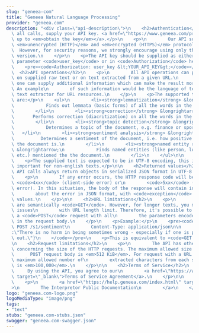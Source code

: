 ```yaml
---
slug: "geneea-com"
title: "Geneea Natural Language Processing"
provider: "geneea.com"
description: "<div class=\"api-description\">\n    <h2>Authentication</h2>\n    <p>For\
  \ all calls, supply your API key. <a href=\"https://www.geneea.com/pricing\">Sign\
  \ up to <em>obtain the key</em></a>.</p>\n    <p>\n        Our API supports both\
  \ <em>unencrypted (HTTP)</em> and <em>encrypted (HTTPS)</em> protocols.\n      \
  \  However, for security reasons, we strongly encourage using only the encrypted\
  \ version.\n    </p>\n    <p>The API key should be supplied as either a request\
  \ parameter <code>user_key</code> or in <code>Authorization</code> header.</p>\n\
  \    <pre><code>Authorization: user_key &lt;YOUR_API_KEY&gt;</code></pre>\n\n  \
  \  <h2>API operations</h2>\n    <p>\n        All API operations can perform analysis\
  \ on supplied raw text or on text extracted from a given URL.\n        Optionally,\
  \ one can supply additional information which can make the result more precise.\
  \ An example\n        of such information would be the language of text or a particular\
  \ text extractor for URL resources.\n    </p>\n    <p>The supported types of analyses\
  \ are:</p>\n    <ul>\n        <li><strong>lemmatization</strong> &longrightarrow;\n\
  \            Finds out lemmata (basic forms) of all the words in the document.\n\
  \        </li>\n        <li><strong>correction</strong> &longrightarrow;\n     \
  \       Performs correction (diacritization) on all the words in the document.\n\
  \        </li>\n        <li><strong>topic detection</strong> &longrightarrow;\n\
  \            Determines a topic of the document, e.g. finance or sports.\n     \
  \   </li>\n        <li><strong>sentiment analysis</strong> &longrightarrow;\n  \
  \          Determines a sentiment of the document, i.e. how positive or negative\
  \ the document is.\n        </li>\n        <li><strong>named entity recognition</strong>\
  \ &longrightarrow;\n            Finds named entities (like person, location, date\
  \ etc.) mentioned the the document.\n        </li>\n    </ul>\n\n    <h2>Encoding</h2>\n\
  \    <p>The supplied text is expected to be in UTF-8 encoding, this is especially\
  \ important for non-english texts.</p>\n\n    <h2>Returned values</h2>\n    <p>The\
  \ API calls always return objects in serialized JSON format in UTF-8 encoding.</p>\n\
  \    <p>\n        If any error occurs, the HTTP response code will be in the range\
  \ <code>4xx</code> (client-side error) or\n        <code>5xx</code> (server-side\
  \ error). In this situation, the body of the response will contain information\n\
  \        about the error in JSON format, with <code>exception</code> and <code>message</code>\
  \ values.\n    </p>\n\n    <h2>URL limitations</h2>\n    <p>\n        All the requests\
  \ are semantically <code>GET</code>. However, for longer texts, you may run into\
  \ issues\n        with URL length limit. Therefore, it's possible to always issue\
  \ a <code>POST</code> request with all\n        the parameters encoded as a JSON\
  \ in the request body.\n    </p>\n    <p>Example:</p>\n    <pre><code>\n       \
  \ POST /s1/sentiment\n        Content-Type: application/json\n\n        {\"text\"\
  :\"There is no harm in being sometimes wrong - especially if one is promptly found\
  \ out.\"}\n    </code></pre>\n    <p>This is equivalent to <code>GET /s1/sentiment?text=There%20is%20no%20harm...</code></p>\n\
  \n    <h2>Request limitations</h2>\n    <p>\n        The API has other limitations\
  \ concerning the size of the HTTP requests. The maximum allowed size of any\n  \
  \      POST request body is <em>512 KiB</em>. For request with a URL resource, the\
  \ maximum allowed number of\n        extracted characters from each such resource\
  \ is <em>100,000</em>.\n    </p>\n\n    <h2>Terms of Service</h2>\n    <p>\n   \
  \     By using the API, you agree to our\n        <a href=\"https://www.geneea.com/terms.html\"\
  \ target=\"_blank\">Terms of Service Agreement</a>.\n    </p>\n\n    <h2>More information</h2>\n\
  \    <p>\n        <a href=\"https://help.geneea.com/index.html\" target=\"_blank\"\
  >\n        The Interpretor Public Documentation\n        </a>\n    </p>\n</div>\n"
logo: "geneea.com-logo.png"
logoMediaType: "image/png"
tags:
- "text"
stubs: "geneea.com-stubs.json"
swagger: "geneea.com-swagger.json"
---
```

